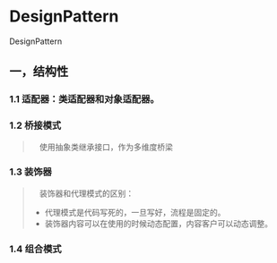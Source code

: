 # DesignPattern
DesignPattern  
## 一，结构性  
### 1.1  适配器：类适配器和对象适配器。  
### 1.2 桥接模式  
> &emsp;使用抽象类继承接口，作为多维度桥梁
### 1.3 装饰器
> &emsp;装饰器和代理模式的区别：  
> * 代理模式是代码写死的，一旦写好，流程是固定的。  
> * 装饰器内容可以在使用的时候动态配置，内容客户可以动态调整。
### 1.4 组合模式
  
